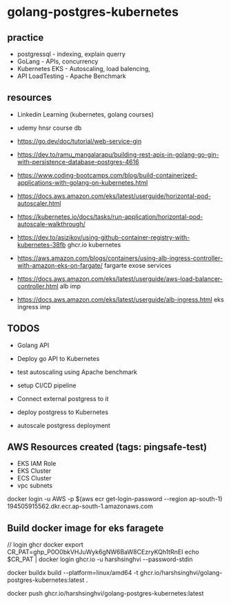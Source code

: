 # golang-postgres-kubernetes

## practice

- postgressql - indexing, explain querry
- GoLang - APIs, concurrency
- Kubernetes EKS - Autoscaling, load balencing,
- API LoadTesting - Apache Benchmark

## resources

- Linkedin Learning (kubernetes, golang courses)
- udemy hnsr course db
- https://go.dev/doc/tutorial/web-service-gin
- https://dev.to/ramu_mangalarapu/building-rest-apis-in-golang-go-gin-with-persistence-database-postgres-4616
- https://www.coding-bootcamps.com/blog/build-containerized-applications-with-golang-on-kubernetes.html
- https://docs.aws.amazon.com/eks/latest/userguide/horizontal-pod-autoscaler.html
- https://kubernetes.io/docs/tasks/run-application/horizontal-pod-autoscale-walkthrough/
- https://dev.to/asizikov/using-github-container-registry-with-kubernetes-38fb ghcr.io kubernetes
- https://aws.amazon.com/blogs/containers/using-alb-ingress-controller-with-amazon-eks-on-fargate/ fargarte exose services

- https://docs.aws.amazon.com/eks/latest/userguide/aws-load-balancer-controller.html alb imp
- https://docs.aws.amazon.com/eks/latest/userguide/alb-ingress.html eks ingress imp

## TODOS

- Golang API
- Deploy go API to Kubernetes

- test autoscaling using Apache benchmark

- setup CI/CD pipeline
- Connect external postgress to it
- deploy postgress to Kubernetes
- autoscale postgress deployment

## AWS Resources created (tags: pingsafe-test)
- EKS IAM Role
- EKS Cluster
- ECS Cluster
- vpc subnets

docker login -u AWS -p $(aws ecr get-login-password --region ap-south-1) 194505915562.dkr.ecr.ap-south-1.amazonaws.com


## Build docker image for eks faragete 
// login ghcr docker
export CR_PAT=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
echo $CR_PAT | docker login ghcr.io -u harshsinghvi --password-stdin

docker buildx build --platform=linux/amd64 -t ghcr.io/harshsinghvi/golang-postgres-kubernetes:latest .

docker push ghcr.io/harshsinghvi/golang-postgres-kubernetes:latest
